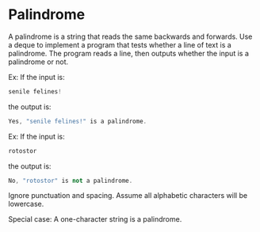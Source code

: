 # Palindrome

A palindrome is a string that reads the same backwards and forwards. Use a deque to implement a program that tests whether a line of text is a palindrome. The program reads a line, then outputs whether the input is a palindrome or not.

Ex: If the input is:

```cpp
senile felines!
```

the output is:

```cpp
Yes, "senile felines!" is a palindrome.
```

Ex: If the input is:

```cpp
rotostor
```

the output is:

```cpp
No, "rotostor" is not a palindrome.
```

Ignore punctuation and spacing. Assume all alphabetic characters will be lowercase.

Special case: A one-character string is a palindrome.